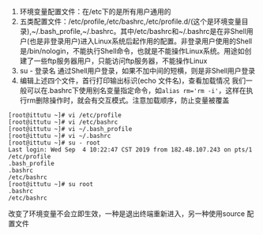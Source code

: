 1. 环境变量配置文件：在/etc下的是所有用户通用的
2. 五类配置文件：/etc/profile,/etc/bashrc,/etc/profile.d/(这个是环境变量目录),~/.bash_profile,~/.bashrc。其中/etc/bashrc和~/.bashrc是在非Shell用户(也是非登录用户)进入Linux系统后起作用的配置。非登录用户使用的Shell是/bin/nologin，不能执行Shell命令，也就是不能操作Linux系统。用途如创建了一些ftp服务器用户，只能访问ftp服务器，不能操作Linux
3. su - 登录名 通过Shell用户登录，如果不加中间的短横，则是非Shell用户登录
4. 编辑上述四个文件，首行打印输出标识(echo 文件名)，查看加载情况
我们一般可以在.bashrc下使用别名变量指定命令，如``` alias rm='rm -i' ```，这样在执行rm删除操作时，就会有交互模式。注意加载顺序，防止变量被覆盖
```
[root@ittutu ~]# vi /etc/profile
[root@ittutu ~]# vi /etc/bashrc 
[root@ittutu ~]# vi ~/.bash_profile 
[root@ittutu ~]# vi ~/.bashrc 
[root@ittutu ~]# su - root
Last login: Wed Sep  4 10:22:47 CST 2019 from 182.48.107.243 on pts/1
/etc/profile
.bash_profile
.bashrc
/etc/bashrc
[root@ittutu ~]# su root
.bashrc
/etc/bashrc
```
改变了环境变量不会立即生效，一种是退出终端重新进入，另一种使用source 配置文件
